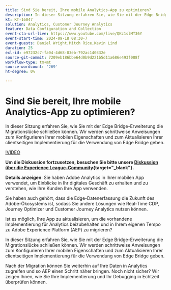 ```yaml
---
title: Sind Sie bereit, Ihre mobile Analytics-App zu optimieren?
description: In dieser Sitzung erfahren Sie, wie Sie mit der Edge Bridge-Erweiterung die Migrationslücke schließen können. Wir werden schrittweise Anweisungen zum Konfigurieren Ihrer mobilen Eigenschaften und zum Aktualisieren Ihrer clientseitigen Implementierung für die Verwendung von Edge Bridge geben.
kt: KT-16047
solution: Analytics, Customer Journey Analytics
feature: Data Configuration and Collection
event-cta-url-live: https://www.youtube.com/live/QKz1slMT36Y
event-start-time: 2024-09-18 08:30-7
event-guests: Daniel Wright,Mitch Rice,Kevin Lind
duration: 25
exl-id: e97232c7-fa04-4d68-83eb-792ac140332e
source-git-commit: 7209eb186bbe64d0b9d221b5d11a686e493f088f
workflow-type: tm+mt
source-wordcount: '269'
ht-degree: 0%

---
```


# Sind Sie bereit, Ihre mobile Analytics-App zu optimieren?

In dieser Sitzung erfahren Sie, wie Sie mit der Edge Bridge-Erweiterung die Migrationslücke schließen können. Wir werden schrittweise Anweisungen zum Konfigurieren Ihrer mobilen Eigenschaften und zum Aktualisieren Ihrer clientseitigen Implementierung für die Verwendung von Edge Bridge geben.

[!VIDEO](https://video.tv.adobe.com/v/3434575)

**Um die Diskussion fortzusetzen, besuchen Sie bitte unsere [Diskussion über die Experience League-Community](https://experienceleaguecommunities.adobe.com/t5/adobe-experience-platform/experience-league-live-post-session-discussion-are-you-ready-to/m-p/704990#M550){target="_blank"}.**

**Details anzeigen**:
Sie haben Adobe Analytics in Ihrer mobilen App verwendet, um Einblicke in Ihr digitales Geschäft zu erhalten und zu verstehen, wie Ihre Kunden Ihre App verwenden.

Sie haben auch gehört, dass die Edge-Datenerfassung die Zukunft des Adobe-Ökosystems ist, sodass Sie andere Lösungen wie Real-Time CDP, Journey Optimizer und Customer Journey Analytics nutzen können.

Ist es möglich, Ihre App zu aktualisieren, um die vorhandene Implementierung für Analytics beizubehalten und in Ihrem eigenen Tempo zu Adobe Experience Platform (AEP) zu migrieren?

In dieser Sitzung erfahren Sie, wie Sie mit der Edge Bridge-Erweiterung die Migrationslücke schließen können. Wir werden schrittweise Anweisungen zum Konfigurieren Ihrer mobilen Eigenschaften und zum Aktualisieren Ihrer clientseitigen Implementierung für die Verwendung von Edge Bridge geben.

Nach der Migration können Sie weiterhin auf Ihre Daten in Analytics zugreifen und so AEP einen Schritt näher bringen. Noch nicht sicher? Wir zeigen Ihnen, wie Sie Ihre Implementierung und Ihr Debugging in Echtzeit überprüfen können.
